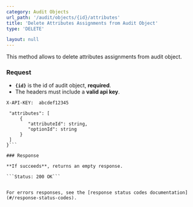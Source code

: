 ```yaml
---
category: Audit Objects
url_path: '/audit/objects/{id}/attributes'
title: 'Delete Attributes Assignments from Audit Object'
type: 'DELETE'

layout: null
---
```


This method allows to delete attributes assignments from audit object.

### Request

* **`{id}`** is the id of audit object, **required**.
* The headers must include a **valid api key**.

```X-API-KEY:  abcdef12345```

```{
 "attributes": [
     {
        "attributeId": string,
        "optionId": string
     }
 ]
}```

### Response

**If succeeds**, returns an empty response.

```Status: 200 OK```


For errors responses, see the [response status codes documentation](#/response-status-codes).
